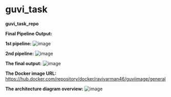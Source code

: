 # guvi_task
**guvi_task_repo**



**Final Pipeline Output:**



**1st pipeline:**  ![image](https://github.com/Ravivarman16/guvi_task/assets/129171351/4c240ae2-8f4b-407c-ac3f-4f685e03f1f7)


**2nd pipeline:**  ![image](https://github.com/Ravivarman16/guvi_task/assets/129171351/14aff25a-464b-4c48-a81d-154bcc8a7285)


 
**The final output:** ![image](https://github.com/Ravivarman16/guvi_task/assets/129171351/a83f0759-9cf8-4ed3-9389-82f1ba532523)



**The Docker image URL:** https://hub.docker.com/repository/docker/ravivarman46/guviimage/general 



**The architecture diagram overview:** ![image](https://github.com/Ravivarman16/guvi_task/assets/129171351/49762181-6f51-42dc-891a-3ae3b05595ed)
